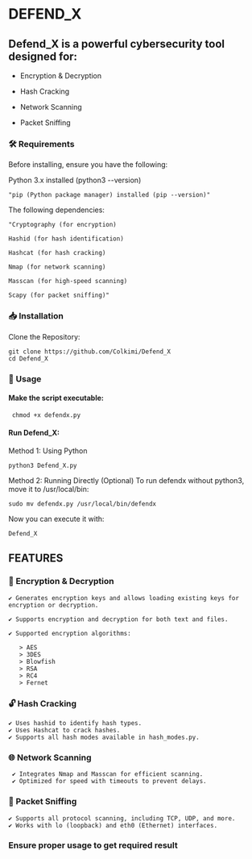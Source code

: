 # DEFEND_X

## Defend_X is a powerful cybersecurity tool designed for:

   +  Encryption & Decryption

   +  Hash Cracking

   +  Network Scanning

   +  Packet Sniffing

### 🛠️ Requirements
Before installing, ensure you have the following:

Python 3.x installed (python3 --version)

    "pip (Python package manager) installed (pip --version)"

The following dependencies:

    "Cryptography (for encryption)

    Hashid (for hash identification)

    Hashcat (for hash cracking)

    Nmap (for network scanning)

    Masscan (for high-speed scanning)

    Scapy (for packet sniffing)"

### 📥 Installation
Clone the Repository:

    git clone https://github.com/Colkimi/Defend_X
    cd Defend_X
### 🚀 Usage
#### Make the script executable:

     chmod +x defendx.py
#### Run Defend_X:
Method 1: Using Python

    python3 Defend_X.py
Method 2: Running Directly (Optional)
To run defendx without python3, move it to /usr/local/bin:

    sudo mv defendx.py /usr/local/bin/defendx
Now you can execute it with:

    Defend_X

## FEATURES
### 🔐 Encryption & Decryption

    ✔️ Generates encryption keys and allows loading existing keys for encryption or decryption.
  
    ✔️ Supports encryption and decryption for both text and files.
  
    ✔️ Supported encryption algorithms:
  
       > AES
       > 3DES
       > Blowfish
       > RSA
       > RC4
       > Fernet
       
### 🔓 Hash Cracking

    ✔️ Uses hashid to identify hash types.
    ✔️ Uses Hashcat to crack hashes.
    ✔️ Supports all hash modes available in hash_modes.py.
    
### 🌐 Network Scanning

     ✔️ Integrates Nmap and Masscan for efficient scanning.
     ✔️ Optimized for speed with timeouts to prevent delays.
     
### 📡 Packet Sniffing

    ✔️ Supports all protocol scanning, including TCP, UDP, and more.
    ✔️ Works with lo (loopback) and eth0 (Ethernet) interfaces.

### Ensure proper usage to get required result
